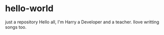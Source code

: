 # hello-world
just a repository
Hello all, I'm Harry a Developer and a teacher.
Ilove writting songs too.
